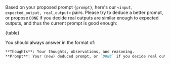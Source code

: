 Based on your proposed prompt `{prompt}`, here's our `<input, expected_output, real_output>` pairs. Please try to deduce a better prompt, or propose `DONE` if you decide real outputs are similar enough to expected outputs, and thus the current prompt is good enough:

{table}

You should always answer in the format of:

```markdown
**Thoughts**: Your thoughts, observations, and reasoning.
**Prompt**: Your (new) deduced prompt, or `DONE` if you decide real outputs are similar enough to expected outputs, and thus the current prompt is good enough.
```
